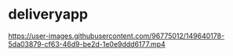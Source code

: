 # deliveryapp


https://user-images.githubusercontent.com/96775012/149640178-5da03879-cf63-46d9-be2d-1e0e9ddd6177.mp4

